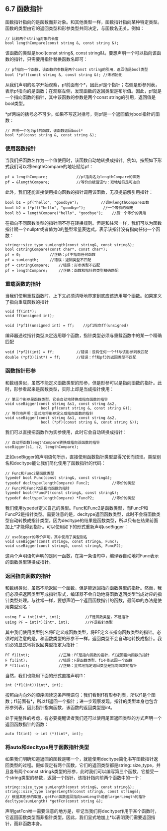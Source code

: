 ## 6.7 函数指针
函数指针指向的是函数而非对象。和其他类型一样，函数指针指向某种特定类型。函数的类型由它的返回类型和形参类型共同决定，与函数名无关。例如：
```
// 比较两个string对象的长度
bool lengthCompare(const string &, const string &);
```
该函数的类型是bool(const string&, const string&)。要想声明一个可以指向该函数的指针，只需要用指针替换函数名即可：
```
// pf指向一个函数，该函数的参数是两个const string的引用，返回值是bool类型
bool (*pf)(const string &, const string &); //未初始化
```
从我们声明的名字开始观察，pf前面有个*，因此pf是个指针；右侧是形参列表，表示pf指向的是函数；在观察左侧，发现函数的返回类型是布尔值。因此，pf就是一个指向函数的指针，其中该函数的参数是两个const string的引用，返回值是bool类型。

*pf两端的括号必不可少。如果不写这对括号，则pf是一个返回值为bool指针的函数：
```
// 声明一个名为pf的函数，该函数返回bool*
bool *pf(const string &, const string &);
```
### 使用函数指针
当我们把函数名作为一个值使用时，该函数自动地转换成指针。例如，按照如下形式我们可以将lengthCompare的地址赋给pf：
```
pf = lengthCompare;             //pf指向名为lengthCompare的函数
pf = &lengthCompare;            //等价的赋值语句：取地址符是可选的
```
此外，我们还能直接使用指向函数的指针调用该函数，无须提前解引用指针：
```
bool b1 = pf("hello", "goodbye");          //调用lengthCompare函数
bool b2 = (*pf)("hello", "goodbye");        //一个等价的调用
bool b3 = lengthCompare("hello", "goodbye");    //另一个等价的调用
```
在指向不同函数类型的指针间不存在转换规则。但是和往常一样，我们可以为函数指针赋一个nullptr或者值为0的整型常量表达式，表示该指针没有指向任何一个函数：
```
string::size_type sumLength(const string&, const string&);
bool cstringCompare(const char*, const char*);
pf = 0;             //正确：pf不指向任何函数
pf = sumLength;     //错误：返回类型不匹配
pf = cstringCompare;    //错误：形参类型不匹配
pf = lengthCompare;     //正确：函数和指针的类型精确匹配
```
### 重载函数的指针
当我们使用重载函数时，上下文必须清晰地界定到底应该选用哪个函数。如果定义了指向重载函数的指针
```
void ff(int*);
void ff(unsigned int);

void (*pf1)(unsigned int) = ff;    //pf1指向ff(unsigned)
```
编译器通过指针类型决定选用哪个函数，指针类型必须与重载函数中的某一个精确匹配
```
void (*pf2)(int) = ff;          //错误：没有任何一个ff与该形参列表匹配
double (*pf3)(int*) = ff;       //错误：ff和pf3的返回类型不匹配
```
### 函数指针形参
和数组类似，虽然不能定义函数类型的形参，但是形参可以是指向函数的指针。此时，形参看起来是函数类型，实际上却是当成指针使用：
```
// 第三个形参是函数类型，它会自动地转换成指向函数的指针
void useBigger(const string &s1, const string &s2,
                bool pf(const string &, const string &));
// 等价地声明：显式地将形参定义成指向函数的指针
void useBigger(const string &s1, const string &s2,
                bool (*pf)(const string &, const string &));
```
我们可以直接把函数作为实参使用，此时它会自动转换成指针：
```
// 自动将函数lengthCompare转换成指向该函数的指针
useBigger(s1, s2, lengthCompare);
```
正如useBigger的声明语句所示，直接使用函数指针类型显得冗长而烦琐。类型别名和decltype能让我们简化使用了函数指针的代码：
```
// Func和Func2是函数类型
typedef bool Func(const string&, const string&);
typedef decltype(lengthCompare) Func2;          //等价的类型
// FuncP和FuncP2是指向函数的指针
typedef bool(*FuncP)(const string&, const string&);
typedef decltype(lengthCompare) *FuncP2;        //等价的类型
```
我们使用typedef定义自己的类型。Func和Func2是函数类型，而FuncP和FuncP2是指针类型。需要注意的是，decltype返回函数类型，此时不会将函数类型自动转换成指针类型。因为decltype的结果是函数类型，所以只有在结果前面加上*才能得到指针。可以使用如下的形式重新声明useBigger：
```
// useBigger的等价声明，其中使用了类型别名
void useBigger(const string&, const string&, Func);
void useBigger(const string&, const string&, FuncP2);
```
这两个声明语句声明的是同一函数，在第一条语句中，编译器自动地将Func表示的函数类型转换成指针。

### 返回指向函数的指针
和数组类似，虽然不能返回一个函数，但是能返回指向函数类型的指针。然而，我们必须把返回类型写成指针形式，编译器不会自动地将函数返回类型当成对应的指针类型处理。与往常一样，要想声明一个返回函数指针的函数，最简单的办法是使用类型别名：
```
using F = int(int*, int);           //F是函数类型，不是指针
using PF = int(*)(int*, int);       //PF是指针类型
```
其中我们使用类型别名将F定义成函数类型，将PF定义长指向函数类型的指针。必须时刻注意的是，和函数类型的形参不一样，返回类型不会自动地转换成指针。我们必须显式地将返回类型指定为指针：
```
PF f1(int);             //正确：PF是指向函数的指针，f1返回指向函数的指针
F f1(int);              //错误：F是函数类型，f1不能返回一个函数
F *f1(int);             //正确：显式地指定返回类型是指向函数的指针
```
当然，我们也能用下面的形式直接声明f1：
```
int (*f1(int))(int*, int);
```
按照由内向外的顺序阅读这条声明语句：我们看到f1有形参列表，所以f1是个函数；f1前面有*，所以f1返回一个指针；进一步观察发现，指针的类型本身也包含形参列表，因此指针指向函数，该函数的返回类型是int。

处于完整性的考虑，有必要提醒读者我们还可以使用尾置返回类型的方式声明一个返回函数指针的函数：
```
auto f1(int) -> int (*)(int*, int);
```
### 将auto和decltype用于函数指针类型
如果我们明确知道返回的函数是哪一个，就能使用decltype简化书写函数指针返回类型的过程。假如假定有两个函数，它们的返回类型都是string::size_type，并且各有两个const string&类型的形参，此时我们可以编写第三个函数，它接受一个string类型的参数，返回一个指针，该指针指向前两个函数中的一个：
```
string::size_type sumLength(const string&, const string&);
string::size_type largerLength(const string&, const string&);
// 根据其形参的取值，getFcn函数返回指向sumLength或者largerLength的指针
decltype(sumLength) *getFcn(const string &);
```
声明getFcn唯一需要注意的地方是，牢记当我们将decltype作用于某个函数时，它返回函数类型而非指针类型。因此，我们显式地加上*以表明我们需要返回指针，而非函数本身。





